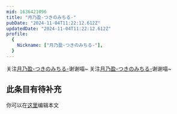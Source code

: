 ```yaml
---
mid: 1636421096
title: "月乃盈-つきのみちる-"
pubDate: "2024-11-04T11:22:12.612Z"
updatedDate: "2024-11-04T11:22:12.612Z"
profile:
  {
    Nickname: ["月乃盈-つきのみちる-"],
  }
---
```


关注[月乃盈-つきのみちる-](https://space.bilibili.com/1636421096)谢谢喵~ 关注[月乃盈-つきのみちる-](https://space.bilibili.com/1636421096)谢谢喵~

## 此条目有待补充
你可以在[这里](https://github.com/Yuhanawa/VTuber.ICU-Content/edit/master/v/月乃盈-つきのみちる-/index.md)编辑本文

